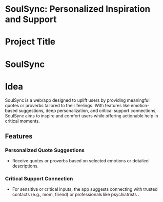 
# SoulSync: Personalized Inspiration and Support

# Project Title

# SoulSync

# Idea
SoulSync is a web/app designed to uplift users by providing meaningful quotes or 
proverbs tailored to their feelings. With features like emotion-based suggestions, deep personalization, 
and critical support 
connections, 
SoulSync aims to inspire and comfort users while offering actionable help in critical moments.

## Features

### Personalized Quote Suggestions
- Receive quotes or proverbs based on selected emotions or detailed descriptions.

### Critical Support Connection
- For sensitive or critical inputs, the app suggests connecting with trusted contacts (e.g., mom, friend) or professionals like psychiatrists
.



